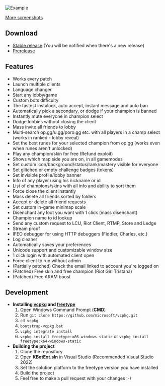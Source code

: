 ![Example](https://i.imgur.com/ACMxyEC.png)

[More screenshots](https://imgur.com/a/OFgtemU)

## Download
- [Stable release](https://github.com/KebsCS/KBotExt/releases/latest) (You will be notified when there's a new release)
- [Prerelease](https://github.com/KebsCS/KBotExt/releases/tag/prerelease)

## Features
* Works every patch
* Launch multiple clients
* Language changer
* Start any lobby/game
* Custom bots difficulty
* The fastest instalock, auto accept, instant message and auto ban
* Automatically pick a secondary, or dodge if your champion is banned
* Instantly mute everyone in champion select
* Dodge lobbies without closing the client
* Mass invite all friends to lobby
* Multi-search op.gg/u.gg/poro.gg etc. with all players in a champ select (works in ranked - lobby reveal)
* Set the best runes for your selected champion from op.gg (works even when runes aren't unlocked)
* Play any champion/skin for free (Refund exploit)
* Shows which map side you are on, in all gamemodes
* Set custom icon/background/status/rank/mastery visible for everyone
* Set glitched or empty challenge badges (tokens)
* Set invisible profile/lobby banner
* Info of any player using his nickname or id
* List of champions/skins with all info and ability to sort them
* Force close the client instantly
* Mass delete all friends sorted by folders
* Accept or delete all friend requests
* Set custom in-game minimap scale
* Disenchant any loot you want with 1 click (mass disenchant)
* Champion name to id lookup
* Send any custom request to LCU, Riot Client, RTMP, Store and Ledge
* Stream proof
* IFEO debugger for using HTTP debuggers (Fiddler, Charles, etc.)
* Log cleaner
* Automatically saves your preferences
* Unicode support and customizable window size
* 1 click login with automated client open
* Force client to run without admin
* (Partially patched) Check the email linked to account you're logged on
* (Patched) Free skin and free champion (Riot Girl Tristana)
* (Patched) Free ARAM boost

## Development

- **Installing [vcpkg](https://github.com/microsoft/vcpkg#quick-start-windows) and [freetype](https://github.com/ocornut/imgui/tree/master/misc/freetype)**
  1. Open Windows Command Prompt (**CMD**)
  2. Run `git clone https://github.com/microsoft/vcpkg.git`
  3. `cd vcpkg`
  4. `bootstrap-vcpkg.bat`
  5. `vcpkg integrate install`
  6. `vcpkg install freetype:x86-windows-static` or `vcpkg install freetype:x64-windows-static`
- **Building the project**
  1. Clone the repository
  2. Open **KBotExt.sln** in Visual Studio (Recommended Visual Studio 2022)
  3. Set the solution platform to the freetype version you have installed
  4. Build the project
  5. Feel free to make a pull request with your changes :-)